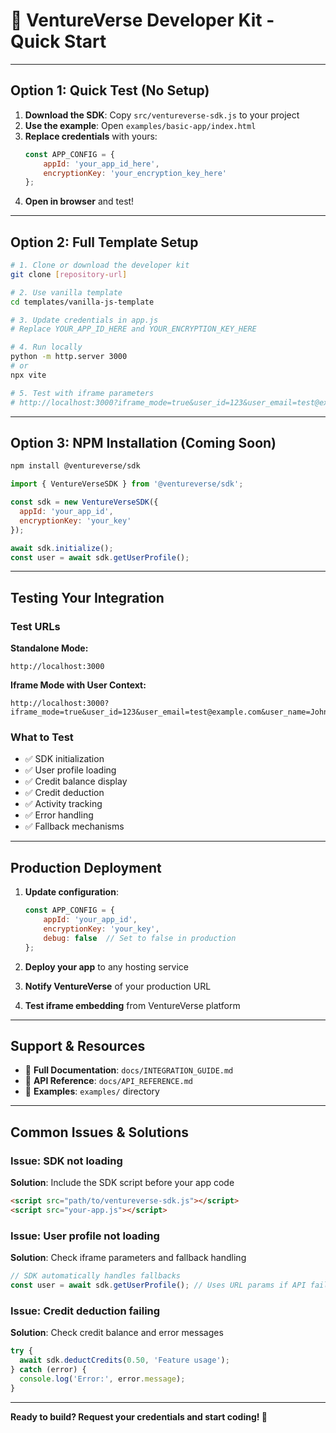 # 🚀 VentureVerse Developer Kit - Quick Start

---

## Option 1: Quick Test (No Setup)

1. **Download the SDK**: Copy `src/ventureverse-sdk.js` to your project
2. **Use the example**: Open `examples/basic-app/index.html`
3. **Replace credentials** with yours:
   ```javascript
   const APP_CONFIG = {
       appId: 'your_app_id_here',
       encryptionKey: 'your_encryption_key_here'
   };
   ```
4. **Open in browser** and test!

---

## Option 2: Full Template Setup

```bash
# 1. Clone or download the developer kit
git clone [repository-url]

# 2. Use vanilla template
cd templates/vanilla-js-template

# 3. Update credentials in app.js
# Replace YOUR_APP_ID_HERE and YOUR_ENCRYPTION_KEY_HERE

# 4. Run locally
python -m http.server 3000
# or
npx vite

# 5. Test with iframe parameters
# http://localhost:3000?iframe_mode=true&user_id=123&user_email=test@example.com&user_name=Test%20User
```

---

## Option 3: NPM Installation (Coming Soon)

```bash
npm install @ventureverse/sdk
```

```javascript
import { VentureVerseSDK } from '@ventureverse/sdk';

const sdk = new VentureVerseSDK({
  appId: 'your_app_id',
  encryptionKey: 'your_key'
});

await sdk.initialize();
const user = await sdk.getUserProfile();
```

---

## Testing Your Integration

### Test URLs

**Standalone Mode:**
```
http://localhost:3000
```

**Iframe Mode with User Context:**
```
http://localhost:3000?iframe_mode=true&user_id=123&user_email=test@example.com&user_name=John%20Doe
```

### What to Test

- ✅ SDK initialization
- ✅ User profile loading
- ✅ Credit balance display
- ✅ Credit deduction
- ✅ Activity tracking
- ✅ Error handling
- ✅ Fallback mechanisms

---

## Production Deployment

1. **Update configuration**:
   ```javascript
   const APP_CONFIG = {
       appId: 'your_app_id',
       encryptionKey: 'your_key',
       debug: false  // Set to false in production
   };
   ```

2. **Deploy your app** to any hosting service
3. **Notify VentureVerse** of your production URL
4. **Test iframe embedding** from VentureVerse platform

---

## Support & Resources

- 📖 **Full Documentation**: `docs/INTEGRATION_GUIDE.md`
- 🔧 **API Reference**: `docs/API_REFERENCE.md`
- 🧪 **Examples**: `examples/` directory

---

## Common Issues & Solutions

### Issue: SDK not loading
**Solution**: Include the SDK script before your app code
```html
<script src="path/to/ventureverse-sdk.js"></script>
<script src="your-app.js"></script>
```

### Issue: User profile not loading
**Solution**: Check iframe parameters and fallback handling
```javascript
// SDK automatically handles fallbacks
const user = await sdk.getUserProfile(); // Uses URL params if API fails
```

### Issue: Credit deduction failing
**Solution**: Check credit balance and error messages
```javascript
try {
  await sdk.deductCredits(0.50, 'Feature usage');
} catch (error) {
  console.log('Error:', error.message);
}
```

---

**Ready to build? Request your credentials and start coding! 🎉**
